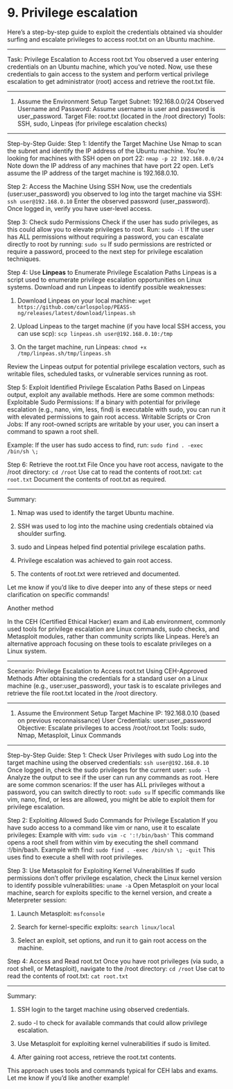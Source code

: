 # 9. Privilege escalation

Here’s a step-by-step guide to exploit the credentials obtained via shoulder surfing and escalate privileges to access root.txt on an Ubuntu machine.

---
Task: Privilege Escalation to Access root.txt
You observed a user entering credentials on an Ubuntu machine, which you’ve noted. Now, use these credentials to gain access to the system and perform vertical privilege escalation to get administrator (root) access and retrieve the root.txt file.

---
1. Assume the Environment Setup
Target Subnet: 192.168.0.0/24
Observed Username and Password: Assume username is user and password is user_password.
Target File: root.txt (located in the /root directory)
Tools: SSH, sudo, Linpeas (for privilege escalation checks)

---
Step-by-Step Guide:
Step 1: Identify the Target Machine
Use Nmap to scan the subnet and identify the IP address of the Ubuntu machine. You’re looking for machines with SSH open on port 22:
`nmap -p 22 192.168.0.0/24`
Note down the IP address of any machines that have port 22 open. Let’s assume the IP address of the target machine is 192.168.0.10.

Step 2: Access the Machine Using SSH
Now, use the credentials (user:user_password) you observed to log into the target machine via SSH:
`ssh user@192.168.0.10`
Enter the observed password (user_password). Once logged in, verify you have user-level access.

Step 3: Check sudo Permissions
Check if the user has sudo privileges, as this could allow you to elevate privileges to root. Run:
`sudo -l`
If the user has ALL permissions without requiring a password, you can escalate directly to root by running:
`sudo su`
If sudo permissions are restricted or require a password, proceed to the next step for privilege escalation techniques.

Step 4: Use **Linpeas** to Enumerate Privilege Escalation Paths
Linpeas is a script used to enumerate privilege escalation opportunities on Linux systems. Download and run Linpeas to identify possible weaknesses:
1. Download Linpeas on your local machine:
`wget https://github.com/carlospolop/PEASS-ng/releases/latest/download/linpeas.sh`

2. Upload Linpeas to the target machine (if you have local SSH access, you can use scp):
`scp linpeas.sh user@192.168.0.10:/tmp`

3. On the target machine, run Linpeas:
`chmod +x /tmp/linpeas.sh/tmp/linpeas.sh`

Review the Linpeas output for potential privilege escalation vectors, such as writable files, scheduled tasks, or vulnerable services running as root.

Step 5: Exploit Identified Privilege Escalation Paths
Based on Linpeas output, exploit any available methods. Here are some common methods:
Exploitable Sudo Permissions: If a binary with potential for privilege escalation (e.g., nano, vim, less, find) is executable with sudo, you can run it with elevated permissions to gain root access.
Writable Scripts or Cron Jobs: If any root-owned scripts are writable by your user, you can insert a command to spawn a root shell.

Example: If the user has sudo access to find, run:
`sudo find . -exec /bin/sh \;`

Step 6: Retrieve the root.txt File
Once you have root access, navigate to the /root directory:
`cd /root`
Use cat to read the contents of root.txt:
`cat root.txt`
Document the contents of root.txt as required.

---
Summary:
1. Nmap was used to identify the target Ubuntu machine.

2. SSH was used to log into the machine using credentials obtained via shoulder surfing.

3. sudo and Linpeas helped find potential privilege escalation paths.

4. Privilege escalation was achieved to gain root access.

5. The contents of root.txt were retrieved and documented.

Let me know if you’d like to dive deeper into any of these steps or need clarification on specific commands!

Another method 

In the CEH (Certified Ethical Hacker) exam and iLab environment, commonly used tools for privilege escalation are Linux commands, sudo checks, and Metasploit modules, rather than community scripts like Linpeas. Here’s an alternative approach focusing on these tools to escalate privileges on a Linux system.

---
Scenario: Privilege Escalation to Access root.txt Using CEH-Approved Methods
After obtaining the credentials for a standard user on a Linux machine (e.g., user:user_password), your task is to escalate privileges and retrieve the file root.txt located in the /root directory.

---
1. Assume the Environment Setup
Target Machine IP: 192.168.0.10 (based on previous reconnaissance)
User Credentials: user:user_password
Objective: Escalate privileges to access /root/root.txt
Tools: sudo, Nmap, Metasploit, Linux Commands

---
Step-by-Step Guide:
Step 1: Check User Privileges with sudo
Log into the target machine using the observed credentials:
`ssh user@192.168.0.10`
Once logged in, check the sudo privileges for the current user:
`sudo -l`
Analyze the output to see if the user can run any commands as root. Here are some common scenarios:
If the user has ALL privileges without a password, you can switch directly to root:
`sudo su`
If specific commands like vim, nano, find, or less are allowed, you might be able to exploit them for privilege escalation.

Step 2: Exploiting Allowed Sudo Commands for Privilege Escalation
If you have sudo access to a command like vim or nano, use it to escalate privileges:
Example with vim:
`sudo vim -c ':!/bin/bash'`
This command opens a root shell from within vim by executing the shell command :!/bin/bash.
Example with find:
`sudo find . -exec /bin/sh \; -quit`
This uses find to execute a shell with root privileges.

Step 3: Use Metasploit for Exploiting Kernel Vulnerabilities
If sudo permissions don’t offer privilege escalation, check the Linux kernel version to identify possible vulnerabilities:
`uname -a`
Open Metasploit on your local machine, search for exploits specific to the kernel version, and create a Meterpreter session:
1. Launch Metasploit:
`msfconsole`

2. Search for kernel-specific exploits:
`search linux/local`

3. Select an exploit, set options, and run it to gain root access on the machine.

Step 4: Access and Read root.txt
Once you have root privileges (via sudo, a root shell, or Metasploit), navigate to the /root directory:
`cd /root`
Use cat to read the contents of root.txt:
`cat root.txt`

---
Summary:
1. SSH login to the target machine using observed credentials.

2. sudo -l to check for available commands that could allow privilege escalation.

3. Use Metasploit for exploiting kernel vulnerabilities if sudo is limited.

4. After gaining root access, retrieve the root.txt contents.

This approach uses tools and commands typical for CEH labs and exams. Let me know if you’d like another example!